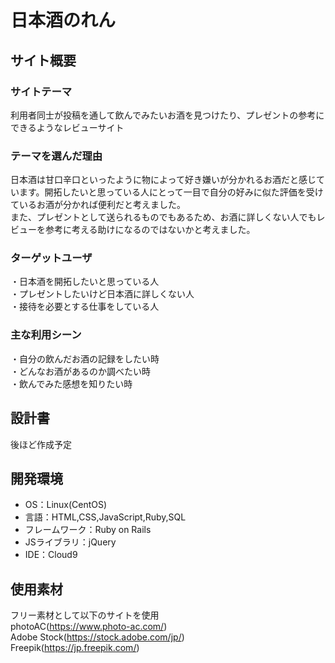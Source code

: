 # 日本酒のれん

## サイト概要
### サイトテーマ
利用者同士が投稿を通して飲んでみたいお酒を見つけたり、プレゼントの参考にできるようなレビューサイト

### テーマを選んだ理由
日本酒は甘口辛口といったように物によって好き嫌いが分かれるお酒だと感じています。開拓したいと思っている人にとって一目で自分の好みに似た評価を受けているお酒が分かれば便利だと考えました。  
また、プレゼントとして送られるものでもあるため、お酒に詳しくない人でもレビューを参考に考える助けになるのではないかと考えました。


### ターゲットユーザ
・日本酒を開拓したいと思っている人  
・プレゼントしたいけど日本酒に詳しくない人  
・接待を必要とする仕事をしている人

### 主な利用シーン
・自分の飲んだお酒の記録をしたい時  
・どんなお酒があるのか調べたい時  
・飲んでみた感想を知りたい時

## 設計書
後ほど作成予定
## 開発環境
- OS：Linux(CentOS)
- 言語：HTML,CSS,JavaScript,Ruby,SQL
- フレームワーク：Ruby on Rails
- JSライブラリ：jQuery
- IDE：Cloud9

## 使用素材
フリー素材として以下のサイトを使用  
photoAC(https://www.photo-ac.com/)  
Adobe Stock(https://stock.adobe.com/jp/)  
Freepik(https://jp.freepik.com/)